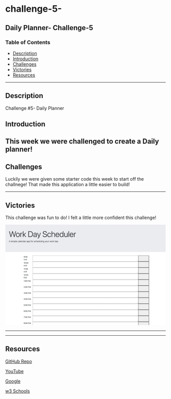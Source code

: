 # challenge-5-
Daily Planner- Challenge-5
---
### Table of Contents
- [Description](#description)
- [Introduction](#introduction)
- [Challenges](#challenges)
- [Victories](#victories)
- [Resources](#resources)

---

## Description

Challenge #5- Daily Planner 

## Introduction 
This week we were challenged to create a Daily planner! 
---

## Challenges

Luckily we were given some starter code this week to start off the challnege! That made this application a little easier to build! 

---

## Victories
This challenge was fun to do! I felt a little more confident this challenge! 

<img src="./images/daily-planner.png"/>



---


---




## Resources 

<a href="https://github.com/torigonzales/challenge-5-">GitHub Repo</a>

<a href="https://www.youtube.com/watch?v=eVGEea7adDM"> YouTube</a>

<a href="https://www.google.com/webhp?hl=en&sa=X&ved=0ahUKEwiLjJ7fosLvAhWXW80KHawRD_oQPAgI">Google</a>

<a href="https://www.w3schools.com/charsets/ref_html_ascii.asp">w3 Schools</a>



